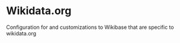 Wikidata.org
============

Configuration for and customizations to Wikibase that are specific to wikidata.org
